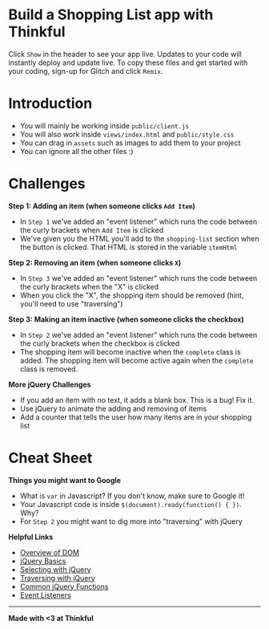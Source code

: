 Build a Shopping List app with Thinkful
=========================

Click `Show` in the header to see your app live. Updates to your code will instantly deploy and update live. To copy these files and get started with your coding, sign-up for Glitch and click `Remix`.

Introduction
==========
- You will mainly be working inside `public/client.js`
- You will also work inside `views/index.html` and `public/style.css`
- You can drag in `assets` such as images to add them to your project
- You can ignore all the other files :)

Challenges
==========

**Step 1: Adding an item (when someone clicks `Add Item`)**
- In `Step 1` we've added an "event listener" which runs the code between the curly brackets when `Add Item` is clicked
- We've given you the HTML you'll add to the `shopping-list` section when the button is clicked. That HTML is stored in the variable `itemHtml`

**Step 2: Removing an item (when someone clicks `X`)**
- In `Step 3` we've added an "event listener" which runs the code between the curly brackets when the "X" is clicked
- When you click the "X", the shopping item should be removed (hint, you'll need to use "traversing")

**Step 3: Making an item inactive (when someone clicks the checkbox)**
- In `Step 2` we've added an "event listener" which runs the code between the curly brackets when the checkbox is clicked
- The shopping item will become inactive when the `complete` class is added. The shopping item will become active again when the `complete` class is removed.

**More jQuery Challenges**
- If you add an item with no text, it adds a blank box. This is a bug! Fix it.
- Use jQuery to animate the adding and removing of items
- Add a counter that tells the user how many items are in your shopping list

Cheat Sheet
==========
**Things you might want to Google**
- What is `var` in Javascript? If you don't know, make sure to Google it!
- Your Javascript code is inside `$(document).ready(function() { })`. Why? 
- For `Step 2` you might want to dig more into "traversing" with jQuery

**Helpful Links**
- [Overview of DOM](http://eloquentjavascript.net/13_dom.html)
- [jQuery Basics](http://blog.teamtreehouse.com/beginners-guide-to-jquery)
- [Selecting with jQuery](https://www.w3schools.com/jquery/jquery_selectors.asp)
- [Traversing with jQuery](https://code.tutsplus.com/tutorials/10-really-helpful-traversing-functions-in-jquery--net-6619)
- [Common jQuery Functions](https://www.w3schools.com/jquery/jquery_ref_html.asp)
- [Event Listeners](http://jqfundamentals.com/chapter/events)

-------------------

**Made with <3 at Thinkful**

